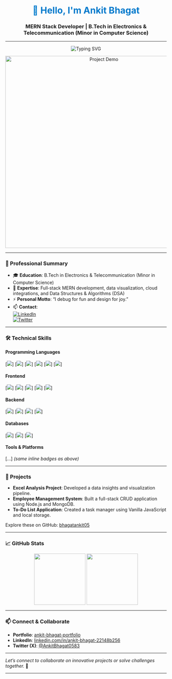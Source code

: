 <h1 align="center" style="color:#007ACC;">👋 Hello, I'm Ankit Bhagat</h1>
<h3 align="center"><strong>MERN Stack Developer</strong> | B.Tech in Electronics & Telecommunication (Minor in Computer Science)</h3>

---

<!-- ✅ Dynamic Typing Animation -->
<p align="center">
  <img src="https://readme-typing-svg.demolab.com/?lines=Full‑Stack+MERN+Developer;DSA+Enthusiast;Let%E2%80%99s+Collaborate+🚀&center=true&width=600&size=24&color=007ACC" alt="Typing SVG"/>
</p>

<!-- 🎥 Optional Demo GIF (place under /assets/demo.gif) -->
<p align="center">
  <img src="./assets/demo.gif" alt="Project Demo" width="600"/>
</p>

---

### 🧠 Professional Summary
- 🎓 **Education**: B.Tech in Electronics & Telecommunication (Minor in Computer Science)  
- 🌱 **Expertise**: Full‑stack MERN development, data visualization, cloud integrations, and Data Structures & Algorithms (DSA)  
- ⚡ **Personal Motto**: “I debug for fun and design for joy.”  
- 📫 **Contact**:  
  [![LinkedIn](https://img.shields.io/badge/LinkedIn-Connect-blue?logo=linkedin&style=flat-square)](https://www.linkedin.com/in/ankit-bhagat-22148b256/)  
  [![Twitter](https://img.shields.io/badge/Twitter-Follow-1DA1F2?logo=twitter&style=flat-square)](https://twitter.com/AnkitBhagat0583)

---

### 🛠️ Technical Skills

#### Programming Languages  
[![](https://img.shields.io/badge/C-555555?logo=c&logoColor=white&style=flat-square)] [![](https://img.shields.io/badge/C++-00599C?logo=c%2B%2B&logoColor=white&style=flat-square)] [![](https://img.shields.io/badge/JavaScript-F7DF1E?logo=javascript&logoColor=black&style=flat-square)] [![](https://img.shields.io/badge/Python-3776AB?logo=python&logoColor=white&style=flat-square)] [![](https://img.shields.io/badge/Java-007396?logo=java&logoColor=white&style=flat-square)] [![](https://img.shields.io/badge/R-276DC3?logo=r&logoColor=white&style=flat-square)]

#### Frontend  
[![](https://img.shields.io/badge/React-61DAFB?logo=react&logoColor=black&style=flat-square)] [![](https://img.shields.io/badge/Tailwind_CSS-38B2AC?logo=tailwind-css&logoColor=white&style=flat-square)] [![](https://img.shields.io/badge/Bootstrap-7952B3?logo=bootstrap&logoColor=white&style=flat-square)] [![](https://img.shields.io/badge/HTML5-E34F26?logo=html5&logoColor=white&style=flat-square)] [![](https://img.shields.io/badge/CSS3-1572B6?logo=css3&logoColor=white&style=flat-square)]

#### Backend  
[![](https://img.shields.io/badge/Node.js-339933?logo=node.js&logoColor=white&style=flat-square)] [![](https://img.shields.io/badge/Express.js-000000?logo=express&logoColor=white&style=flat-square)] [![](https://img.shields.io/badge/Firebase-ffca28?logo=firebase&logoColor=black&style=flat-square)] [![](https://img.shields.io/badge/Appwrite-ee1111?logo=appwrite&logoColor=white&style=flat-square)]

#### Databases  
[![](https://img.shields.io/badge/MongoDB-47A248?logo=mongodb&logoColor=white&style=flat-square)] [![](https://img.shields.io/badge/MySQL-4479A1?logo=mysql&logoColor=white&style=flat-square)] [![](https://img.shields.io/badge/MS_SQL-00758F?logo=microsoft-sql-server&logoColor=white&style=flat-square)]

#### Tools & Platforms  
[...] *(same inline badges as above)*

---

### 💼 Projects
- **Excel Analysis Project**: Developed a data insights and visualization pipeline.  
- **Employee Management System**: Built a full-stack CRUD application using Node.js and MongoDB.  
- **To‑Do List Application**: Created a task manager using Vanilla JavaScript and local storage.

Explore these on GitHub: [bhagatankit05](https://github.com/bhagatankit05)

---

### 📈 GitHub Stats
<p align="center">
  <img src="https://github-readme-stats.vercel.app/api?username=bhagatankit05&show_icons=true&theme=tokyonight&count_private=true" height="160"/>
  <img src="https://github-readme-stats.vercel.app/api/top-langs/?username=bhagatankit05&layout=compact&theme=tokyonight" height="160"/>
</p>

---

### 📫 Connect & Collaborate
- **Portfolio**: [ankit-bhagat-portfolio](https://ankit-bhagat-portfolio-0583.web.app)  
- **LinkedIn**: [linkedin.com/in/ankit-bhagat-22148b256](https://linkedin.com/in/ankit-bhagat-22148b256/)  
- **Twitter (X)**: [@AnkitBhagat0583](https://twitter.com/AnkitBhagat0583)

---

*Let’s connect to collaborate on innovative projects or solve challenges together.* 🌟

---
